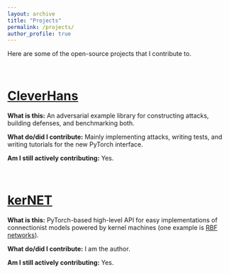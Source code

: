 ```yaml
---
layout: archive
title: "Projects"
permalink: /projects/
author_profile: true
---
```

Here are some of the open-source projects that I contribute to.

&nbsp;

[**CleverHans**](https://github.com/tensorflow/cleverhans)
======

**What is this:** An adversarial example library for constructing attacks, building defenses, and benchmarking both. 

**What do/did I contribute:** Mainly implementing attacks, writing tests, and writing tutorials for the new PyTorch interface.

**Am I still actively contributing:** Yes.

&nbsp;

[**kerNET**](https://github.com/michaelshiyu/kerNET)
======

**What is this:** PyTorch-based high-level API for easy implementations of connectionist models powered by kernel machines (one example is [RBF networks](https://en.wikipedia.org/wiki/Radial_basis_function_network)). 

**What do/did I contribute:** I am the author.

**Am I still actively contributing:** Yes.
